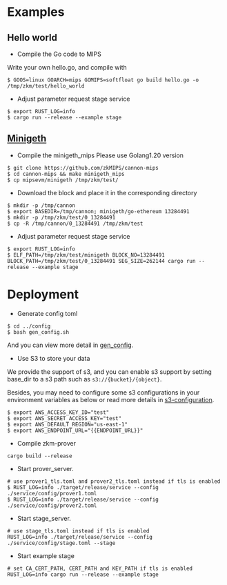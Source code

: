 # Examples

## Hello world

* Compile the Go code to MIPS

Write your own hello.go, and compile with

```
$ GOOS=linux GOARCH=mips GOMIPS=softfloat go build hello.go -o /tmp/zkm/test/hello_world
```

* Adjust parameter request stage service

```
$ export RUST_LOG=info
$ cargo run --release --example stage
```

## [Minigeth](https://github.com/zkMIPS/cannon-mips)

* Compile the minigeth_mips Please use Golang1.20 version

```
$ git clone https://github.com/zkMIPS/cannon-mips
$ cd cannon-mips && make minigeth_mips
$ cp mipsevm/minigeth /tmp/zkm/test/
```

* Download the block and place it in the corresponding directory

```
$ mkdir -p /tmp/cannon
$ export BASEDIR=/tmp/cannon; minigeth/go-ethereum 13284491
$ mkdir -p /tmp/zkm/test/0_13284491
$ cp -R /tmp/cannon/0_13284491 /tmp/zkm/test
```

* Adjust parameter request stage service

```
$ export RUST_LOG=info
$ ELF_PATH=/tmp/zkm/test/minigeth BLOCK_NO=13284491 BLOCK_PATH=/tmp/zkm/test/0_13284491 SEG_SIZE=262144 cargo run --release --example stage
```


# Deployment 

* Generate config toml

```
$ cd ../config
$ bash gen_config.sh
```

And you can view more detail in [gen_config](../config/README.md).

* Use S3 to store your data

We provide the support of s3, and you can enable s3 support by setting base_dir to a s3 path such as `s3://{bucket}/{object}`.

Besides, you may need to configure some s3 configurations in your environment variables as below or read more details in [s3-configuration](https://docs.aws.amazon.com/cli/latest/userguide/cli-chap-configure.html).

```
$ export AWS_ACCESS_KEY_ID="test"
$ export AWS_SECRET_ACCESS_KEY="test"
$ export AWS_DEFAULT_REGION="us-east-1"
$ export AWS_ENDPOINT_URL="{{ENDPOINT_URL}}"
```

* Compile zkm-prover

```
cargo build --release
```

* Start prover_server.

```
# use prover1_tls.toml and prover2_tls.toml instead if tls is enabled
$ RUST_LOG=info ./target/release/service --config ./service/config/prover1.toml
$ RUST_LOG=info ./target/release/service --config ./service/config/prover2.toml
```

* Start stage_server.

```
# use stage_tls.toml instead if tls is enabled
RUST_LOG=info ./target/release/service --config ./service/config/stage.toml --stage
```

* Start example stage

```
# set CA_CERT_PATH, CERT_PATH and KEY_PATH if tls is enabled
RUST_LOG=info cargo run --release --example stage
```
